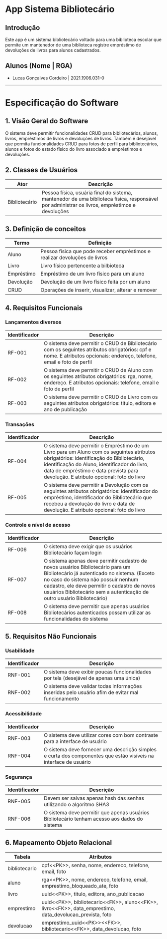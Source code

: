 # App Sistema Bibliotecário

## Introdução
Este app é um sistema bibliotecário voltado para uma biblioteca escolar que permite um mantenedor de uma biblioteca registre empréstimo de devoluções de livros para alunos cadastrados.

## Alunos (Nome | RGA)
- Lucas Gonçalves Cordeiro | 2021.1906.031-0

---

# Especificação do Software

## 1. Visão Geral do Software

O sistema deve permitir funcionalidades CRUD para bibliotecários, alunos, livros, empréstimos de livros e devoluções de livros. Também é desejável que permita funcionalidades CRUD para fotos de perfil para bibliotecários, alunos e fotos do estado físico do livro associado a empréstimos e devoluções.

## 2. Classes de Usuários

| Ator | Descrição |
| - | - |
| Bibliotecário | Pessoa física, usuária final do sistema, mantenedor de uma biblioteca física, responsável por administrar os livros, empréstimos e devoluções

## 3. Definição de conceitos

| Termo | Definição |
| - | - |
| Aluno | Pessoa física que pode receber empréstimos e realizar devoluções de livros |
| Livro | Livro físico pertencente a bilbioteca |
| Empréstimo | Empréstimo de um livro físico para um aluno |
| Devolução | Devolução de um livro físico feita por um aluno |
| CRUD | Operações de inserir, visualizar, alterar e remover |

## 4. Requisitos Funcionais

### <b>Lançamentos diversos</b>
| Identificador | Descrição |
| - | - |
| RF-001 | O sistema deve permitir o CRUD de Bibliotecário com os seguintes atributos obrigatórios: cpf e nome. E atributos opcionais: endereço, telefone, email e foto de perfil |
| RF-002 | O sistema deve permitir o CRUD de Aluno com os seguintes atributos obrigatórios: rga, nome, endereço. E atributos opcionais: telefone, email e foto de perfil |
| RF-003 | O sistema deve permitir o CRUD de Livro com os seguintes atributos obrigatórios: titulo, editora e ano de publicação |

### <b>Transações</b>
| Identificador | Descrição |
| - | - |
| RF-004 | O sistema deve permitir o Empréstimo de um Livro para um Aluno com os seguintes atributos obrigatórios: identificação do Bibliotecário, identificação do Aluno, identificador do livro, data de empréstimo e data prevista para devolução. E atributo opcional: foto do livro |
| RF-005 | O sistema deve permitir a Devolução com os seguintes atributos obrigatórios: identificador do empréstimo, identificador do Bibliotecário que recebeu a devolução do livro e data de devolução. E atributo opcional: foto do livro |

### <b>Controle e nível de acesso</b>
| Identificador | Descrição |
| - | - |
| RF-006 | O sistema deve exigir que os usuários Bibliotecário façam login |
| RF-007 | O sistema apenas deve permitir cadastro de novos usuários Bibliotecário para um Bibliotecário já autenticado no sistema. (Exceto no caso do sistema não possuir nenhum cadastro, ele deve permitir o cadastro de novos usuários Bibliotecário sem a autenticação de outro usuário Bibliotecário) |
| RF-008 | O sistema deve permitir que apenas usuários Bibliotecários autenticados possam utilizar as funcionalidades do sistema |

## 5. Requisitos Não Funcionais

### <b>Usabilidade</b>
| Identificador | Descrição |
| - | - |
| RNF-001 | O sistema deve exibir poucas funcionalidades por tela (desejável de apenas uma única) |
| RNF-002 | O sistema deve validar todas informações inseridas pelo usuário afim de evitar mal funcionamento |

### <b>Acessibilidade</b>
| Identificador | Descrição |
| - | - |
| RNF-003 | O sistema deve utilizar cores com bom contraste para a interface de usuário |
| RNF-004 | O sistema deve fornecer uma descrição simples e curta dos componentes que estão visíveis na interface de usuário |

### <b>Segurança</b>
| Identificador | Descrição |
| - | - |
| RNF-005 | Devem ser salvas apenas hash das senhas utilizando o algoritmo SHA3 |
| RNF-006 | O sistema deve permitir que apenas usuários Bibliotecário tenham acesso aos dados do sistema |

## 6. Mapeamento Objeto Relacional

| Tabela | Atributos |
| - | - |
| bibliotecario | cpf\<\<PK\>\>, senha, nome, endereco, telefone, email, foto |
| aluno | rga\<\<PK\>\>, nome, endereco, telefone, email, emprestimo_bloqueado_ate, foto |
| livro | uuid\<\<PK\>\>, titulo, editora, ano_publicacao |
| emprestimo | uuid\<\<PK\>\>, bibliotecario\<\<FK\>\>, aluno\<\<FK\>\>, livro\<\<FK\>\>, data_emprestimo, data_devolucao_prevista, foto |
| devolucao | emprestimo_uuid\<\<PK\>\>\<\<FK\>\>, bibliotecario\<\<FK\>\>, data_devolucao, foto |
